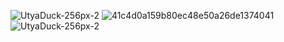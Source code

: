 ![UtyaDuck-256px-2](https://user-images.githubusercontent.com/102322116/191756337-88acba05-33cc-43cc-9d64-4326323cddfe.gif)
![41c4d0a159b80ec48e50a26de1374041](https://user-images.githubusercontent.com/102322116/191757194-bf3cb2ae-2c61-4dbc-853f-1e1819fab806.gif)
![UtyaDuck-256px-2](https://user-images.githubusercontent.com/102322116/191756337-88acba05-33cc-43cc-9d64-4326323cddfe.gif)



